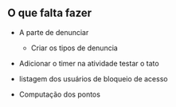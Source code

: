 ## O que falta fazer

- A parte de denunciar
  - Criar os tipos de denuncia

- Adicionar o timer na atividade testar o tato

- listagem dos usuários de bloqueio de acesso

- Computação dos pontos

